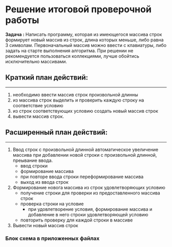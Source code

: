 # **Решение итоговой проверочной работы**

**Задача :** Написать программу, которая из имеющегося массива строк формирует новый массив из строк, длина которых меньше, либо равна 3 символам. Первоначальный массив можно ввести с клавиатуры, либо задать на старте выполнения алгоритма. При решении не рекомендуется пользоваться коллекциями, лучше обойтись исключительно массивами.
## Краткий план действий:
-----
1. необходимо ввести массив строк произвольной длинны
2. из массива строк выделить и проверить каждую строку на соответствие условию
3. из строк соответствующих условию создать новый массив строк
4. вывести массив строк.
## Расширенный план действий:
-----
1. Ввод строк с произвольной длинной автоматическое увеличение массива при добавлении новой строки с произвольной длинной, преывание ввода.
   * ввод строки
   * формирование массива
   * при повторе ввода строки переформирование массива
   * выход из ввода строк
2. Формирование новога массива из строк удовлетворяющих условию
   * получение строки для проверки из предоставленного массива строк
   * проверка строки на условие
     * при удовлетворение условия,  формирование массива и добавление в него строки удовлетворяющей условию
   * повторить проверку для каждой строки в массиве
3. Вывести новый массив строк

### **Блок схема в приложенных файлах**

